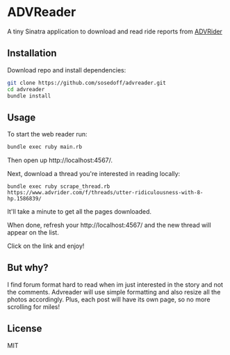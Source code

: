 # ADVReader

A tiny Sinatra application to download and read ride reports from [ADVRider](advrider.com)

## Installation

Download repo and install dependencies:

```bash
git clone https://github.com/sosedoff/advreader.git
cd advreader
bundle install
```

## Usage

To start the web reader run:

```bash
bundle exec ruby main.rb
```

Then open up http://localhost:4567/.

Next, download a thread you're interested in reading locally:

```
bundle exec ruby scrape_thread.rb https://www.advrider.com/f/threads/utter-ridiculousness-with-8-hp.1586839/
```

It'll take a minute to get all the pages downloaded.

When done, refresh your http://localhost:4567/ and the new thread will appear on the list.

Click on the link and enjoy!

## But why?

I find forum format hard to read when im just interested in the story and not the comments.
Advreader will use simple formatting and also resize all the photos accordingly.
Plus, each post will have its own page, so no more scrolling for miles!

## License

MIT
